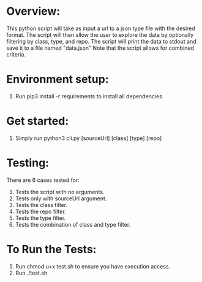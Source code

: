 # Overview:
  This python script will take as input a url to a json type file with the desired format.
  The script will then allow the user to explore the data by optionally filtering by class, type, and repo.
  The script will print the data to stdout and save it to a file named "data.json"
  Note that the script allows for combined criteria.

# Environment setup:
1. Run pip3 install -r requirements to install all dependencies

# Get started:
1. Simply run python3 cli.py [sourceUrl] [class] [type] [repo]

# Testing:
  There are 6 cases tested for:
  1. Tests the script with no arguments.
  2. Tests only with sourceUrl argument.
  3. Tests the class filter.
  4. Tests the repo filter.
  5. Tests the type filter.
  6. Tests the combination of class and type filter.
# To Run the Tests:
  1. Run chmod u+x test.sh to ensure you have execution access.
  2. Run ./test.sh
  
